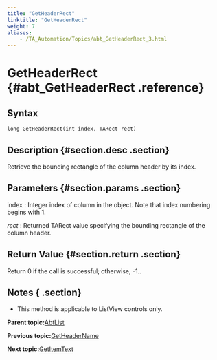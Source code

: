 ```yaml
--- 
title: "GetHeaderRect"
linktitle: "GetHeaderRect"
weight: 7
aliases: 
    - /TA_Automation/Topics/abt_GetHeaderRect_3.html
---
```

# GetHeaderRect {#abt_GetHeaderRect .reference}

## Syntax

`long GetHeaderRect(int index, TARect rect)`

## Description {#section.desc .section}

Retrieve the bounding rectangle of the column header by its index.

## Parameters {#section.params .section}

index
:   Integer index of column in the object. Note that index numbering begins with 1.

*rect*
:   Returned TARect value specifying the bounding rectangle of the column header.

## Return Value {#section.return .section}

Return 0 if the call is successful; otherwise, -1..

## Notes { .section}

-   This method is applicable to ListView controls only.

**Parent topic:**[AbtList](../../TA_Automation/Topics/abt_AbtList.html)

**Previous topic:**[GetHeaderName](../../TA_Automation/Topics/abt_GetHeaderName_3.html)

**Next topic:**[GetItemText](../../TA_Automation/Topics/abt_GetItemText_3.html)

